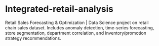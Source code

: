 # Integrated-retail-analysis
Retail Sales Forecasting &amp; Optimization | Data Science project on retail chain sales dataset.  Includes anomaly detection, time-series forecasting, store segmentation, department correlation,  and inventory/promotion strategy recommendations.
